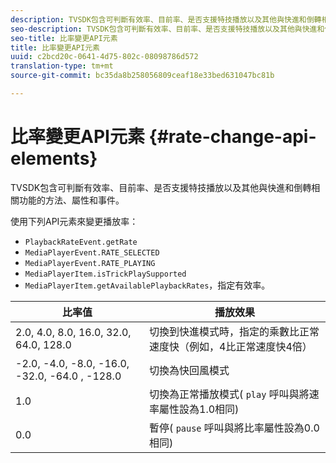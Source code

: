 ```yaml
---
description: TVSDK包含可判斷有效率、目前率、是否支援特技播放以及其他與快進和倒轉相關功能的方法、屬性和事件。
seo-description: TVSDK包含可判斷有效率、目前率、是否支援特技播放以及其他與快進和倒轉相關功能的方法、屬性和事件。
seo-title: 比率變更API元素
title: 比率變更API元素
uuid: c2bcd20c-0641-4d75-802c-08098786d572
translation-type: tm+mt
source-git-commit: bc35da8b258056809ceaf18e33bed631047bc81b

---
```



# 比率變更API元素 {#rate-change-api-elements}

TVSDK包含可判斷有效率、目前率、是否支援特技播放以及其他與快進和倒轉相關功能的方法、屬性和事件。

<!--<a id="section_E5D37C71323947E2AED8B866D9835E31"></a>-->

使用下列API元素來變更播放率：

* `PlaybackRateEvent.getRate`
* `MediaPlayerEvent.RATE_SELECTED`
* `MediaPlayerEvent.RATE_PLAYING`
* `MediaPlayerItem.isTrickPlaySupported`
* `MediaPlayerItem.getAvailablePlaybackRates`，指定有效率。

| **比率值** | **播放效果** |
|---|---|
| 2.0, 4.0, 8.0, 16.0, 32.0, 64.0, 128.0 | 切換到快進模式時，指定的乘數比正常速度快（例如，4比正常速度快4倍） |
| -2.0, -4.0, -8.0, -16.0, -32.0, -64.0 , -128.0 | 切換為快回風模式 |
| 1.0 | 切換為正常播放模式( `play` 呼叫與將速率屬性設為1.0相同) |
| 0.0 | 暫停( `pause` 呼叫與將比率屬性設為0.0相同) |